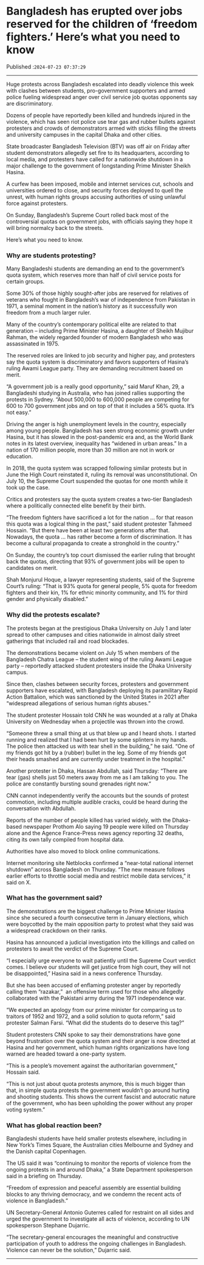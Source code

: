 # Bangladesh has erupted over jobs reserved for the children of ‘freedom fighters.’ Here’s what you need to know

Published :`2024-07-23 07:37:29`

---

Huge protests across Bangladesh escalated into deadly violence this week with clashes between students, pro-government supporters and armed police fueling widespread anger over civil service job quotas opponents say are discriminatory.

Dozens of people have reportedly been killed and hundreds injured in the violence, which has seen riot police use tear gas and rubber bullets against protesters and crowds of demonstrators armed with sticks filling the streets and university campuses in the capital Dhaka and other cities.

State broadcaster Bangladesh Television (BTV) was off air on Friday after student demonstrators allegedly set fire to its headquarters, according to local media, and protesters have called for a nationwide shutdown in a major challenge to the government of longstanding Prime Minister Sheikh Hasina.

A curfew has been imposed, mobile and internet services cut, schools and universities ordered to close, and security forces deployed to quell the unrest, with human rights groups accusing authorities of using unlawful force against protesters.

On Sunday, Bangladesh’s Supreme Court rolled back most of the controversial quotas on government jobs, with officials saying they hope it will bring normalcy back to the streets.

Here’s what you need to know.

### Why are students protesting?

Many Bangladeshi students are demanding an end to the government’s quota system, which reserves more than half of civil service posts for certain groups.

Some 30% of those highly sought-after jobs are reserved for relatives of veterans who fought in Bangladesh’s war of independence from Pakistan in 1971, a seminal moment in the nation’s history as it successfully won freedom from a much larger ruler.

Many of the country’s contemporary political elite are related to that generation – including Prime Minister Hasina, a daughter of Sheikh Mujibur Rahman, the widely regarded founder of modern Bangladesh who was assassinated in 1975.

The reserved roles are linked to job security and higher pay, and protesters say the quota system is discriminatory and favors supporters of Hasina’s ruling Awami League party. They are demanding recruitment based on merit.

“A government job is a really good opportunity,” said Maruf Khan, 29, a Bangladeshi studying in Australia, who has joined rallies supporting the protests in Sydney. “About 500,000 to 600,000 people are competing for 600 to 700 government jobs and on top of that it includes a 56% quota. It’s not easy.”

Driving the anger is high unemployment levels in the country, especially among young people. Bangladesh has seen strong economic growth under Hasina, but it has slowed in the post-pandemic era and, as the World Bank notes in its latest overview, inequality has “widened in urban areas.” In a nation of 170 million people, more than 30 million are not in work or education.

In 2018, the quota system was scrapped following similar protests but in June the High Court reinstated it, ruling its removal was unconstitutional. On July 10, the Supreme Court suspended the quotas for one month while it took up the case.

Critics and protesters say the quota system creates a two-tier Bangladesh where a politically connected elite benefit by their birth.

“The freedom fighters have sacrificed a lot for the nation … for that reason this quota was a logical thing in the past,” said student protester Tahmeed Hossain. “But there have been at least two generations after that. Nowadays, the quota … has rather become a form of discrimination. It has become a cultural propaganda to create a stronghold in the country.”

On Sunday, the country’s top court dismissed the earlier ruling that brought back the quotas, directing that 93% of government jobs will be open to candidates on merit.

Shah Monjurul Hoque, a lawyer representing students, said of the Supreme Court’s ruling: “That is 93% quota for general people, 5% quota for freedom fighters and their kin, 1% for ethnic minority community, and 1% for third gender and physically disabled.”

### Why did the protests escalate?

The protests began at the prestigious Dhaka University on July 1 and later spread to other campuses and cities nationwide in almost daily street gatherings that included rail and road blockades.

The demonstrations became violent on July 15 when members of the Bangladesh Chatra League – the student wing of the ruling Awami League party – reportedly attacked student protesters inside the Dhaka University campus.

Since then, clashes between security forces, protesters and government supporters have escalated, with Bangladesh deploying its paramilitary Rapid Action Battalion, which was sanctioned by the United States in 2021 after “widespread allegations of serious human rights abuses.”

The student protester Hossain told CNN he was wounded at a rally at Dhaka University on Wednesday when a projectile was thrown into the crowd.

“Someone threw a small thing at us that blew up and I heard shots. I started running and realized that I had been hurt by some splinters in my hands. The police then attacked us with tear shell in the building,” he said. “One of my friends got hit by a (rubber) bullet in the leg. Some of my friends got their heads smashed and are currently under treatment in the hospital.”

Another protester in Dhaka, Hassan Abdullah, said Thursday: “There are tear (gas) shells just 50 meters away from me as I am talking to you. The police are constantly bursting sound grenades right now.”

CNN cannot independently verify the accounts but the sounds of protest commotion, including multiple audible cracks, could be heard during the conversation with Abdullah.

Reports of the number of people killed has varied widely, with the Dhaka-based newspaper Prothom Alo saying 19 people were killed on Thursday alone and the Agence France-Press news agency reporting 32 deaths, citing its own tally compiled from hospital data.

Authorities have also moved to block online communications.

Internet monitoring site Netblocks confirmed a “near-total national internet shutdown” across Bangladesh on Thursday. “The new measure follows earlier efforts to throttle social media and restrict mobile data services,” it said on X.

### What has the government said?

The demonstrations are the biggest challenge to Prime Minister Hasina since she secured a fourth consecutive term in January elections, which were boycotted by the main opposition party to protest what they said was a widespread crackdown on their ranks.

Hasina has announced a judicial investigation into the killings and called on protesters to await the verdict of the Supreme Court.

“I especially urge everyone to wait patiently until the Supreme Court verdict comes. I believe our students will get justice from high court, they will not be disappointed,” Hasina said in a news conference Thursday.

But she has been accused of enflaming protester anger by reportedly calling them “razakar,”  an offensive term used for those who allegedly collaborated with the Pakistani army during the 1971 independence war.

“We expected an apology from our prime minister for comparing us to traitors of 1952 and 1972, and a solid solution to quota reform,” said protester Salman Farsi. “What did the students do to deserve this tag?”

Student protesters CNN spoke to say their demonstrations have gone beyond frustration over the quota system and their anger is now directed at Hasina and her government, which human rights organizations have long warned are headed toward a one-party system.

“This is a people’s movement against the authoritarian government,” Hossain said.

“This is not just about quota protests anymore, this is much bigger than that, in simple quota protests the government wouldn’t go around hurting and shooting students. This shows the current fascist and autocratic nature of the government, who has been upholding the power without any proper voting system.”

### What has global reaction been?

Bangladeshi students have held smaller protests elsewhere, including in New York’s Times Square, the Australian cities Melbourne and Sydney and the Danish capital Copenhagen.

The US said it was “continuing to monitor the reports of violence from the ongoing protests in and around Dhaka,” a State Department spokesperson said in a briefing on Thursday.

“Freedom of expression and peaceful assembly are essential building blocks to any thriving democracy, and we condemn the recent acts of violence in Bangladesh.”

UN Secretary-General Antonio Guterres called for restraint on all sides and urged the government to investigate all acts of violence, according to UN spokesperson Stephane Dujarric.

“The secretary-general encourages the meaningful and constructive participation of youth to address the ongoing challenges in Bangladesh. Violence can never be the solution,” Dujarric  said.

---

